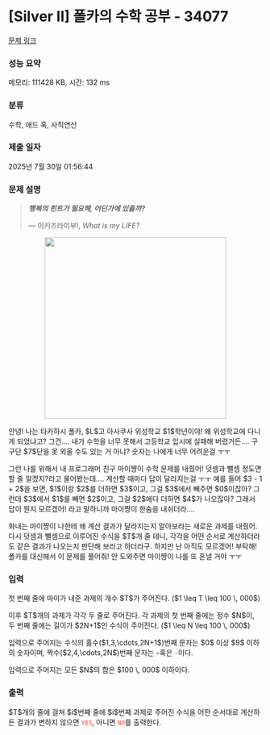 # [Silver II] 폴카의 수학 공부 - 34077 

[문제 링크](https://www.acmicpc.net/problem/34077) 

### 성능 요약

메모리: 111428 KB, 시간: 132 ms

### 분류

수학, 애드 혹, 사칙연산

### 제출 일자

2025년 7월 30일 01:56:44

### 문제 설명

<blockquote>
<p><strong><em>행복의 힌트가 필요해, 어딘가에 있을까?</em></strong></p>

<p>    — 이키즈라이부!, <i>What is my LIFE?</i></p>
</blockquote>

<p align="center"><img alt="" src="https://upload.acmicpc.net/c8fd15aa-c4cf-41f1-b96a-0b545737fac1/-/preview/" style="width:360px;max-width:100%"></p>

<p>안녕! 나는 타카하시 폴카, $L$고 아사쿠사 위성학교 $1$학년이야! 왜 위성학교에 다니게 되었냐고? 그건.... 내가 수학을 너무 못해서 고등학교 입시에 실패해 버렸거든.... 구구단 $7$단을 못 외울 수도 있는 거 아냐? 숫자는 나에게 너무 어려운걸 ㅜㅜ</p>

<p>그런 나를 위해서 내 프로그래머 친구 마이쨩이 수학 문제를 내줬어! 덧셈과 뺄셈 정도면 할 줄 알겠지?라고 물어봤는데.... 계산할 때마다 답이 달라지는걸 ㅜㅜ 예를 들어 $3 - 1 + 2$을 보면, $1$이랑 $2$를 더하면 $3$이고, 그걸 $3$에서 빼주면 $0$이잖아? 그런데 $3$에서 $1$를 빼면 $2$이고, 그걸 $2$에다 더하면 $4$가 나오잖아? 그래서 답이 뭔지 모르겠어! 라고 말하니까 마이쨩이 한숨을 내쉬더라....</p>

<p>화내는 마이쨩이 나한테 왜 계산 결과가 달라지는지 알아보라는 새로운 과제를 내줬어. 다시 덧셈과 뺄셈으로 이루어진 수식을 $T$개 줄 테니, 각각을 어떤 순서로 계산하더라도 같은 결과가 나오는지 판단해 보라고 하더라구. 하지만 난 아직도 모르겠어! 부탁해! 폴카를 대신해서 이 문제를 풀어줘! 안 도와주면 마이쨩이 나를 또 혼낼 거야 ㅜㅜ</p>

### 입력 

 <p>첫 번째 줄에 마이가 내준 과제의 개수 $T$가 주어진다. ($1 \leq T \leq 100 \, 000$)</p>

<p>이후 $T$개의 과제가 각각 두 줄로 주어진다. 각 과제의 첫 번째 줄에는 정수 $N$이, 두 번째 줄에는 길이가 $2N+1$인 수식이 주어진다. ($1 \leq N \leq 100 \, 000$)</p>

<p>입력으로 주어지는 수식의 홀수($1,3,\cdots,2N+1$)번째 문자는 $0$ 이상 $9$ 이하의 숫자이며, 짝수($2,4,\cdots,2N$)번째 문자는 <code><span style="color:#e74c3c;">+</span></code>혹은 <code><span style="color:#e74c3c;">-</span></code>이다.</p>

<p>입력으로 주어지는 모든 $N$의 합은 $100 \, 000$ 이하이다.</p>

### 출력 

 <p>$T$개의 줄에 걸쳐 $i$번째 줄에 $i$번째 과제로 주어진 수식을 어떤 순서대로 계산하든 결과가 변하지 않으면 <span style="color:#e74c3c;"><code>YES</code></span>, 아니면 <span style="color:#e74c3c;"><code>NO</code></span>를 출력한다.</p>


